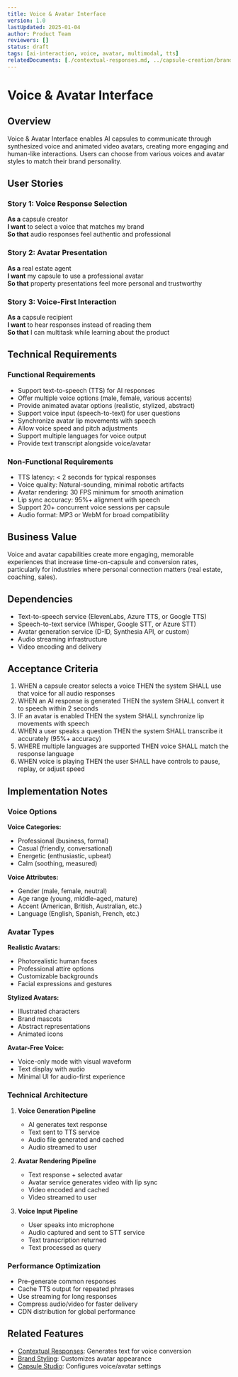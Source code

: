 ```yaml
---
title: Voice & Avatar Interface
version: 1.0
lastUpdated: 2025-01-04
author: Product Team
reviewers: []
status: draft
tags: [ai-interaction, voice, avatar, multimodal, tts]
relatedDocuments: [./contextual-responses.md, ../capsule-creation/brand-styling.md]
---
```


# Voice & Avatar Interface

## Overview

Voice & Avatar Interface enables AI capsules to communicate through synthesized voice and animated video avatars, creating more engaging and human-like interactions. Users can choose from various voices and avatar styles to match their brand personality.

## User Stories

### Story 1: Voice Response Selection
**As a** capsule creator  
**I want** to select a voice that matches my brand  
**So that** audio responses feel authentic and professional

### Story 2: Avatar Presentation
**As a** real estate agent  
**I want** my capsule to use a professional avatar  
**So that** property presentations feel more personal and trustworthy

### Story 3: Voice-First Interaction
**As a** capsule recipient  
**I want** to hear responses instead of reading them  
**So that** I can multitask while learning about the product

## Technical Requirements

### Functional Requirements
- Support text-to-speech (TTS) for AI responses
- Offer multiple voice options (male, female, various accents)
- Provide animated avatar options (realistic, stylized, abstract)
- Support voice input (speech-to-text) for user questions
- Synchronize avatar lip movements with speech
- Allow voice speed and pitch adjustments
- Support multiple languages for voice output
- Provide text transcript alongside voice/avatar

### Non-Functional Requirements
- TTS latency: < 2 seconds for typical responses
- Voice quality: Natural-sounding, minimal robotic artifacts
- Avatar rendering: 30 FPS minimum for smooth animation
- Lip sync accuracy: 95%+ alignment with speech
- Support 20+ concurrent voice sessions per capsule
- Audio format: MP3 or WebM for broad compatibility

## Business Value

Voice and avatar capabilities create more engaging, memorable experiences that increase time-on-capsule and conversion rates, particularly for industries where personal connection matters (real estate, coaching, sales).

## Dependencies

- Text-to-speech service (ElevenLabs, Azure TTS, or Google TTS)
- Speech-to-text service (Whisper, Google STT, or Azure STT)
- Avatar generation service (D-ID, Synthesia API, or custom)
- Audio streaming infrastructure
- Video encoding and delivery

## Acceptance Criteria

1. WHEN a capsule creator selects a voice THEN the system SHALL use that voice for all audio responses
2. WHEN an AI response is generated THEN the system SHALL convert it to speech within 2 seconds
3. IF an avatar is enabled THEN the system SHALL synchronize lip movements with speech
4. WHEN a user speaks a question THEN the system SHALL transcribe it accurately (95%+ accuracy)
5. WHERE multiple languages are supported THEN voice SHALL match the response language
6. WHEN voice is playing THEN the user SHALL have controls to pause, replay, or adjust speed

## Implementation Notes

### Voice Options

**Voice Categories:**
- Professional (business, formal)
- Casual (friendly, conversational)
- Energetic (enthusiastic, upbeat)
- Calm (soothing, measured)

**Voice Attributes:**
- Gender (male, female, neutral)
- Age range (young, middle-aged, mature)
- Accent (American, British, Australian, etc.)
- Language (English, Spanish, French, etc.)

### Avatar Types

**Realistic Avatars:**
- Photorealistic human faces
- Professional attire options
- Customizable backgrounds
- Facial expressions and gestures

**Stylized Avatars:**
- Illustrated characters
- Brand mascots
- Abstract representations
- Animated icons

**Avatar-Free Voice:**
- Voice-only mode with visual waveform
- Text display with audio
- Minimal UI for audio-first experience

### Technical Architecture

1. **Voice Generation Pipeline**
   - AI generates text response
   - Text sent to TTS service
   - Audio file generated and cached
   - Audio streamed to user

2. **Avatar Rendering Pipeline**
   - Text response + selected avatar
   - Avatar service generates video with lip sync
   - Video encoded and cached
   - Video streamed to user

3. **Voice Input Pipeline**
   - User speaks into microphone
   - Audio captured and sent to STT service
   - Text transcription returned
   - Text processed as query

### Performance Optimization
- Pre-generate common responses
- Cache TTS output for repeated phrases
- Use streaming for long responses
- Compress audio/video for faster delivery
- CDN distribution for global performance

## Related Features

- [Contextual Responses](./contextual-responses.md): Generates text for voice conversion
- [Brand Styling](../capsule-creation/brand-styling.md): Customizes avatar appearance
- [Capsule Studio](../capsule-creation/capsule-studio.md): Configures voice/avatar settings
